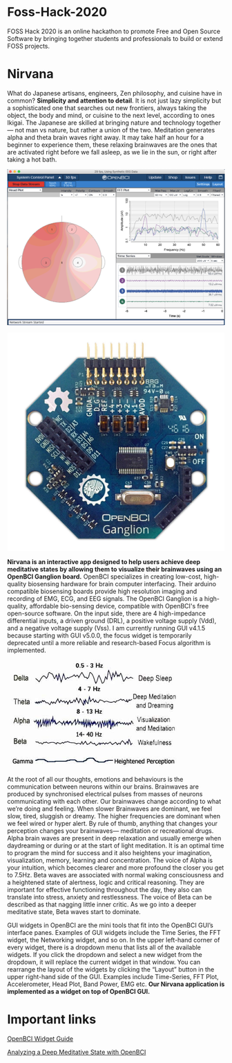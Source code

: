 # Foss-Hack-2020

FOSS Hack 2020 is an online hackathon to promote Free and Open Source Software by bringing together students and professionals to build or extend FOSS projects.

# Nirvana

What do Japanese artisans, engineers, Zen philosophy, and cuisine have in common? **Simplicity and attention to detail**. It is not just lazy simplicity but a sophisticated one that searches out new frontiers, always taking the object, the body and mind, or cuisine to the next level, according to ones Ikigai. The Japanese are skilled at bringing nature and technology together— not man vs nature, but rather a union of the two. Meditation generates alpha and theta brain waves right away. It may take half an hour for a beginner to experience them, these relaxing brainwaves are the ones that are activated right before we fall asleep, as we lie in the sun, or right after taking a hot bath. 

![alt text](./images/openbci-gui.png)

![alt text](./images/ganglion-board.jpg)

**Nirvana is an interactive app designed to help users achieve deep meditative states by allowing them to visualize their brainwaves using an OpenBCI Ganglion board.** OpenBCI specializes in creating low-cost, high-quality biosensing hardware for brain computer interfacing. Their arduino compatible biosensing boards provide high resolution imaging and recording of EMG, ECG, and EEG signals. The OpenBCI Ganglion is a high-quality, affordable bio-sensing device, compatible with OpenBCI's free open-source software. On the input side, there are 4 high-impedance differential inputs, a driven ground (DRL), a positive voltage supply (Vdd), and a negative voltage supply (Vss). I am currently running GUI v4.1.5 because starting with GUI v5.0.0, the focus widget is temporarily deprecated until a more reliable and research-based Focus algorithm is implemented.

![alt text](./images/brainwaves.jpg)

At the root of all our thoughts, emotions and behaviours is the communication between neurons within our brains. Brainwaves are produced by synchronised electrical pulses from masses of neurons communicating with each other. Our brainwaves change according to what we’re doing and feeling. When slower Brainwaves are dominant, we feel slow, tired, sluggish or dreamy. The higher frequencies are dominant when we feel wired or hyper alert. By rule of thumb, anything that changes your perception changes your brainwaves— meditation or recreational drugs. Alpha brain waves are present in deep relaxation and usually emerge when daydreaming or during or at the start of light meditation. It is an optimal time to program the mind for success and it also heightens your imagination, visualization, memory, learning and concentration. The voice of Alpha is your intuition, which becomes clearer and more profound the closer you get to 7.5Hz. Beta waves are associated with normal waking consciousness and a heightened state of alertness, logic and critical reasoning. They are important for effective functioning throughout the day, they also can translate into stress, anxiety and restlessness. The voice of Beta can be described as that nagging little inner critic. As we go into a deeper meditative state, Beta waves start to dominate.

GUI widgets in OpenBCI are the mini tools that fit into the OpenBCI GUI’s interface panes. Examples of GUI widgets include the Time Series, the FFT widget, the Networking widget, and so on. In the upper left-hand corner of every widget, there is a dropdown menu that lists all of the available widgets. If you click the dropdown and select a new widget from the dropdown, it will replace the current widget in that window. You can rearrange the layout of the widgets by clicking the “Layout” button in the upper right-hand side of the GUI. Examples include Time-Series, FFT Plot, Accelerometer, Head Plot, Band Power, EMG etc. **Our Nirvana application is implemented as a widget on top of OpenBCI GUI.** 



# Important links

[OpenBCI Widget Guide](https://docs.openbci.com/docs/06Software/01-OpenBCISoftware/GUIWidgets#custom-widget)

[Analyzing a Deep Meditative State with OpenBCI](https://www.youtube.com/watch?v=zz4xVT-fhII&t=1s)



